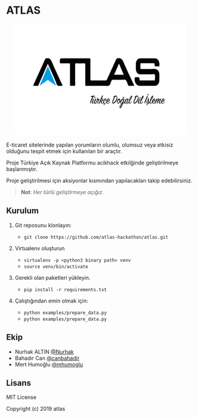 # ATLAS

<p align="center">
  <img width="460" height="300" src="data/atlas_logo.png?raw=true">
</p>


E-ticaret sitelerinde yapılan yorumların olumlu, olumsuz veya etkisiz olduğunu tespit etmek için kullanılan bir araçtır.

Proje Türkiye Açık Kaynak Platformu acikhack etkilğinde geliştirilmeye başlanmıştır.

Proje geliştirilmesi için aksiyonlar kısmından yapılacakları takip edebilirsiniz. 

> **Not**: *Her türlü geliştirmeye açığız.*

## Kurulum

1. Git reposunu klonlayın:

    - `git clone https://github.com/atlas-hackathon/atlas.git`
    
2. Virtualenv oluşturun

    - `virtualenv -p <python3 binary path> venv`
    - `source venv/bin/activate`

2. Gerekli olan paketleri yükleyin.

    - `pip install -r requirements.txt`
    
3. Çalıştığından emin olmak için:

    - `python examples/prepare_data.py`
    - `python examples/prepare_data.py`
    
## Ekip

- Nurhak ALTIN [@Nurhak](https://github.com/Nurhak)
- Bahadır Can  [@canbahadir](https://github.com/canbahadir)
- Mert Humoğlu [@mhumoglu](https://github.com/mhumoglu)

## Lisans

MIT License

Copyright (c) 2019 atlas

